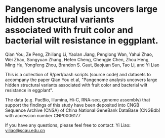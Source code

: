 # Pangenome analysis uncovers large hidden structural variants associated with fruit color and bacterial wilt resistance in eggplant.

Qian You, Ze Peng, Zhiliang Li, Yaolan Jiang, Penglong Wan, Yahui Zhao, Wei Zhao, Songyuan Zhang, Hefen Cheng, Chengjie Chen, Zhou Heng, Ming Hu, Yongfeng Zhou, Brandon S. Gaut, Baojuan Sun, Tao Li, and Yi Liao

This is a collection of R/perl/bash scripts (source code) and datasets to accompany the paper Qian You et al, "Pangenome analysis uncovers large hidden structural variants associated with fruit color and bacterial wilt resistance in eggplant".

The data (e.g. PacBio, Illumina, Hi-C, RNA-seq, genome assembly) that support the findings of this study have been deposited into CNGB Sequence Archive (CNSA) of China National GeneBank DataBase (CNGBdb) with accession number CNP0006177

If you have any questions, please feel free to contact: Yi Liao: yiliao@scau.edu.cn
